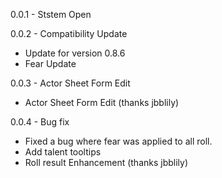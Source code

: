 
0.0.1 - Ststem Open

0.0.2 - Compatibility Update
  * Update for version 0.8.6
  * Fear Update
  
0.0.3 - Actor Sheet Form Edit
  * Actor Sheet Form Edit (thanks jbblily)
  
0.0.4 - Bug fix
  * Fixed a bug where fear was applied to all roll.
  * Add talent tooltips
  * Roll result Enhancement (thanks jbblily)
